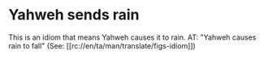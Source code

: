 # Yahweh sends rain

This is an idiom that means Yahweh causes it to rain. AT: "Yahweh causes rain to fall" (See: [[rc://en/ta/man/translate/figs-idiom]])


